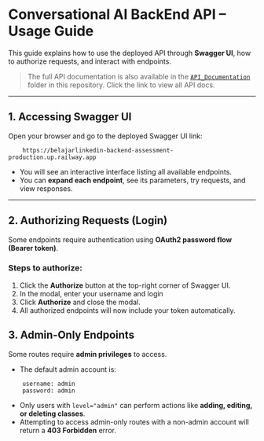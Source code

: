 # Conversational AI BackEnd API – Usage Guide

This guide explains how to use the deployed API through **Swagger UI**, how to authorize requests, and interact with endpoints.

> The full API documentation is also available in the [`API_Documentation`](./API_Documentation) folder in this repository. Click the link to view all API docs.

---

## 1. Accessing Swagger UI

Open your browser and go to the deployed Swagger UI link:
```
    https://belajarlinkedin-backend-assessment-production.up.railway.app
```

- You will see an interactive interface listing all available endpoints.
- You can **expand each endpoint**, see its parameters, try requests, and view responses.

---

## 2. Authorizing Requests (Login)

Some endpoints require authentication using **OAuth2 password flow (Bearer token)**.

### Steps to authorize:

1. Click the **Authorize** button at the top-right corner of Swagger UI.  
2. In the modal, enter your username and login
3. Click **Authorize** and close the modal.  
4. All authorized endpoints will now include your token automatically.

## 3. Admin-Only Endpoints

Some routes require **admin privileges** to access.  

- The default admin account is:
```
    username: admin
    password: admin
```
- Only users with `level="admin"` can perform actions like **adding, editing, or deleting classes**.  
- Attempting to access admin-only routes with a non-admin account will return a **403 Forbidden** error.